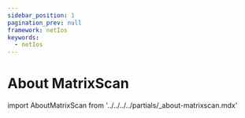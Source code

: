 ```yaml
---
sidebar_position: 1
pagination_prev: null
framework: netIos
keywords:
  - netIos
---
```


# About MatrixScan

import AboutMatrixScan from '../../../../partials/_about-matrixscan.mdx'

<AboutMatrixScan />
